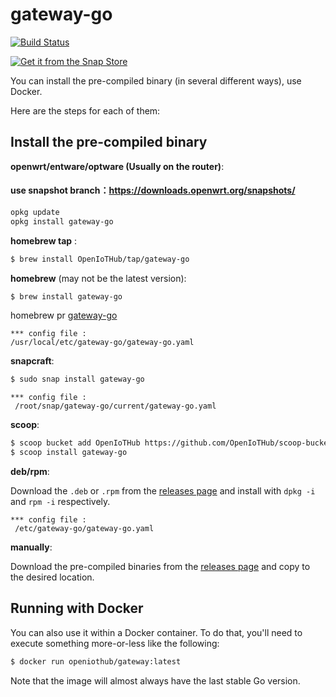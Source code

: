 # gateway-go
[![Build Status](https://travis-ci.com/OpenIoTHub/gateway-go.svg?branch=master)](https://travis-ci.com/OpenIoTHub/gateway-go)

[![Get it from the Snap Store](https://snapcraft.io/static/images/badges/en/snap-store-white.svg)](https://snapcraft.io/gateway-go)

You can install the pre-compiled binary (in several different ways),
use Docker.

Here are the steps for each of them:

## Install the pre-compiled binary

**openwrt/entware/optware (Usually on the router)**:
#### use snapshot branch：https://downloads.openwrt.org/snapshots/
```sh
opkg update
opkg install gateway-go
```

**homebrew tap** :

```sh
$ brew install OpenIoTHub/tap/gateway-go
```

**homebrew** (may not be the latest version):

```sh
$ brew install gateway-go
```
homebrew pr [gateway-go](https://github.com/Homebrew/homebrew-core/blob/master/Formula/gateway-go.rb)
```text
*** config file : 
/usr/local/etc/gateway-go/gateway-go.yaml
```


**snapcraft**:

```sh
$ sudo snap install gateway-go
```
```text
*** config file :
 /root/snap/gateway-go/current/gateway-go.yaml
```


**scoop**:

```sh
$ scoop bucket add OpenIoTHub https://github.com/OpenIoTHub/scoop-bucket.git
$ scoop install gateway-go
```

**deb/rpm**:

Download the `.deb` or `.rpm` from the [releases page][releases] and
install with `dpkg -i` and `rpm -i` respectively.
```text
*** config file :
 /etc/gateway-go/gateway-go.yaml
```

**manually**:

Download the pre-compiled binaries from the [releases page][releases] and
copy to the desired location.

## Running with Docker

You can also use it within a Docker container. To do that, you'll need to
execute something more-or-less like the following:

```sh
$ docker run openiothub/gateway:latest
```

Note that the image will almost always have the last stable Go version.

[releases]: https://github.com/OpenIoTHub/gateway-go/releases
